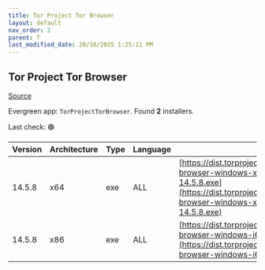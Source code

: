 ```yaml
---
title: Tor Project Tor Browser
layout: default
nav_order: 2
parent: T
last_modified_date: 20/10/2025 1:25:11 PM
---
```


## Tor Project Tor Browser

[Source](https://www.torproject.org/)

Evergreen app: `TorProjectTorBrowser`. Found **2** installers.

Last check: 🟢

| Version | Architecture | Type | Language | URI                                                                                                                                                                                          |
| ------- | ------------ | ---- | -------- | -------------------------------------------------------------------------------------------------------------------------------------------------------------------------------------------- |
| 14.5.8  | x64          | exe  | ALL      | [https://dist.torproject.org/torbrowser/14.5.8/tor-browser-windows-x86_64-portable-14.5.8.exe](https://dist.torproject.org/torbrowser/14.5.8/tor-browser-windows-x86_64-portable-14.5.8.exe) |
| 14.5.8  | x86          | exe  | ALL      | [https://dist.torproject.org/torbrowser/14.5.8/tor-browser-windows-i686-portable-14.5.8.exe](https://dist.torproject.org/torbrowser/14.5.8/tor-browser-windows-i686-portable-14.5.8.exe)     |
